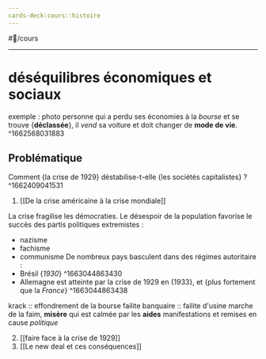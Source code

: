 ```yaml
---
cards-deck:cours::histoire
---
```

#📝/cours 

---
# déséquilibres économiques et sociaux
exemple : photo personne qui a perdu ses économies à la *bourse* et se trouve {**déclassée**}, il *vend* sa voiture et doit changer de **mode de vie**.
^1662568031883
## Problématique 
Comment {la crise de 1929} déstabilise-t-elle {les sociétés capitalistes} ?
^1662409041531

1. [[De la crise américaine à la crise mondiale]]

La crise fragilise les démocraties. Le désespoir de la population favorise le succès des partis politiques extremistes :
- nazisme
- fachisme
- communisme
De nombreux pays basculent dans des régimes autoritaire :
- Brésil {*1930*}
^1663044863430
- Allemagne est atteinte par la crise de 1929 en {1933}, et {plus fortement que la *France*}
^1663044863438

krack :: effondrement de la bourse 
failite banquaire :: failite d'usine
marche de la faim, **misère** qui est calmée par les **aides**
manifestations et remises en cause *politique*

2. [[faire face à la crise de 1929]]
3. [[Le new deal et ces conséquences]]
